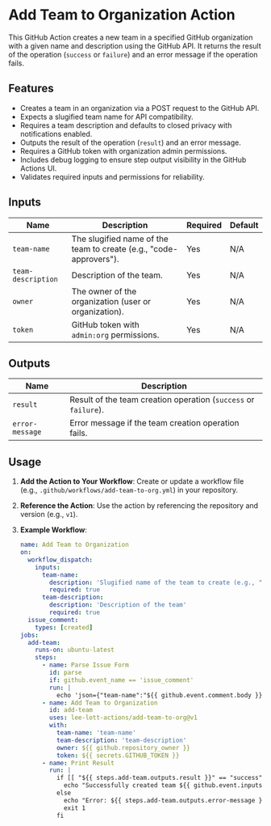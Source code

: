 # Add Team to Organization Action

This GitHub Action creates a new team in a specified GitHub organization with a given name and description using the GitHub API. It returns the result of the operation (`success` or `failure`) and an error message if the operation fails.

## Features
- Creates a team in an organization via a POST request to the GitHub API.
- Expects a slugified team name for API compatibility.
- Requires a team description and defaults to closed privacy with notifications enabled.
- Outputs the result of the operation (`result`) and an error message.
- Requires a GitHub token with organization admin permissions.
- Includes debug logging to ensure step output visibility in the GitHub Actions UI.
- Validates required inputs and permissions for reliability.

## Inputs
| Name              | Description                                              | Required | Default |
|-------------------|----------------------------------------------------------|----------|---------|
| `team-name`       | The slugified name of the team to create (e.g., "code-approvers"). | Yes      | N/A     |
| `team-description`| Description of the team.                                 | Yes      | N/A     |
| `owner`           | The owner of the organization (user or organization).    | Yes      | N/A     |
| `token`           | GitHub token with `admin:org` permissions.               | Yes      | N/A     |

## Outputs
| Name           | Description                                              |
|----------------|----------------------------------------------------------|
| `result`       | Result of the team creation operation (`success` or `failure`). |
| `error-message`| Error message if the team creation operation fails.      |

## Usage
1. **Add the Action to Your Workflow**:
   Create or update a workflow file (e.g., `.github/workflows/add-team-to-org.yml`) in your repository.

2. **Reference the Action**:
   Use the action by referencing the repository and version (e.g., `v1`).

3. **Example Workflow**:
   ```yaml
   name: Add Team to Organization
   on:
     workflow_dispatch:
       inputs:
         team-name:
           description: 'Slugified name of the team to create (e.g., "code-approvers")'
           required: true
         team-description:
           description: 'Description of the team'
           required: true
     issue_comment:
       types: [created]
   jobs:
     add-team:
       runs-on: ubuntu-latest
       steps:
         - name: Parse Issue Form
           id: parse
           if: github.event_name == 'issue_comment'
           run: |
             echo 'json={"team-name":"${{ github.event.comment.body }}","team-description":"Team created via issue comment"}' >> $GITHUB_OUTPUT
         - name: Add Team to Organization
           id: add-team
           uses: lee-lott-actions/add-team-to-org@v1
           with:
             team-name: 'team-name'
             team-description: 'team-description'
             owner: ${{ github.repository_owner }}
             token: ${{ secrets.GITHUB_TOKEN }}       
         - name: Print Result
           run: |
             if [[ "${{ steps.add-team.outputs.result }}" == "success" ]]; then
               echo "Successfully created team ${{ github.event.inputs.team-name || fromJson(steps.parse.outputs.json)['team-name'] }}."
             else
               echo "Error: ${{ steps.add-team.outputs.error-message }}"
               exit 1
             fi
